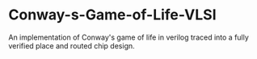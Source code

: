 # Conway-s-Game-of-Life-VLSI
An implementation of Conway's game of life in verilog traced into a fully verified place and routed chip design.
